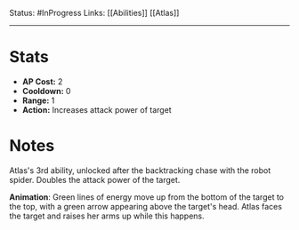 
Status: #InProgress 
Links: [[Abilities]] [[Atlas]]
___
# Stats
- **AP Cost:** 2
- **Cooldown:** 0
- **Range:** 1
- **Action:** Increases attack power of target
# Notes

Atlas's 3rd ability, unlocked after the backtracking chase with the robot spider. Doubles the attack power of the target.

**Animation**: Green lines of energy move up from the bottom of the target to the top, with a green arrow appearing above the target's head. Atlas faces the target and raises her arms up while this happens.